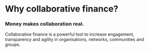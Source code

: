 # Why collaborative finance?

### Money makes collaboration real.

Collaborative finance is a powerful tool to increase engagement, transparency and agility in organisations, networks, communities and groups.  

